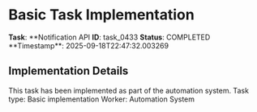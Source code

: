 # Basic Task Implementation

**Task**: **Notification API
**ID**: task_0433
**Status**: COMPLETED
**Timestamp\*\*: 2025-09-18T22:47:32.003269

## Implementation Details

This task has been implemented as part of the automation system.
Task type: Basic implementation
Worker: Automation System
